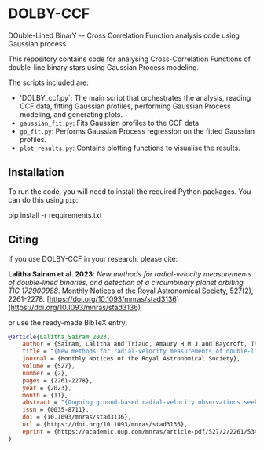 # DOLBY-CCF
DOuble-Lined BinarY -- Cross Correlation Function analysis code using Gaussian process

This repository contains code for analysing Cross-Correlation Functions of double-line binary stars using Gaussian Process modeling. 

The scripts included are:

- 'DOLBY_ccf.py`: The main script that orchestrates the analysis, reading CCF data, fitting Gaussian profiles, performing Gaussian Process modeling, and generating plots.
- `gaussian_fit.py`: Fits Gaussian profiles to the CCF data.
- `gp_fit.py`: Performs Gaussian Process regression on the fitted Gaussian profiles.
- `plot_results.py`: Contains plotting functions to visualise the results.

## Installation

To run the code, you will need to install the required Python packages. You can do this using `pip`:

pip install -r requirements.txt

## Citing

If you use DOLBY-CCF in your research, please cite:

**Lalitha Sairam et al. 2023**: *New methods for radial-velocity measurements of double-lined binaries, and detection of a circumbinary planet orbiting TIC 172900988*. Monthly Notices of the Royal Astronomical Society, 527(2), 2261-2278. [https://doi.org/10.1093/mnras/stad3136](https://doi.org/10.1093/mnras/stad3136)

or use the ready-made BibTeX entry:

```bibtex
@article{Lalitha_Sairam_2023,
    author = {Sairam, Lalitha and Triaud, Amaury H M J and Baycroft, Thomas A and Orosz, Jerome and Boisse, Isabelle and Heidari, Neda and Sebastian, Daniel and Dransfield, Georgina and Martin, David V and Santerne, Alexandre and Standing, Matthew R},
    title = "{New methods for radial-velocity measurements of double-lined binaries, and detection of a circumbinary planet orbiting TIC 172900988}",
    journal = {Monthly Notices of the Royal Astronomical Society},
    volume = {527},
    number = {2},
    pages = {2261-2278},
    year = {2023},
    month = {11},
    abstract = "{Ongoing ground-based radial-velocity observations seeking to detect circumbinary planets focus on single-lined binaries even though over 9 in every 10 binary systems in the solar neighbourhood are double lined. Double-lined binaries are on average brighter, and should in principle yield more precise radial velocities. However, as the two stars orbit one another, they produce a time-varying blending of their weak spectral lines. This makes an accurate measure of radial velocities difficult, producing a typical scatter of \$10\{\\!-\\!\}15~\\rm m\\, s^\{-1\}\$. This extra noise prevents the detection of most orbiting circumbinary planets. We develop two new data-driven approaches to disentangle the two stellar components of a double-lined binary, and extract accurate and precise radial velocities. Both approaches use a Gaussian process regression, with the first one working in the spectral domain, whereas the second works on cross-correlated spectra. We apply our new methods to TIC 172900988, a proposed circumbinary system with a double-lined binary, and detect a circumbinary planet with an orbital period of \$150~\\rm d\$, different than previously proposed. We also measure a significant residual scatter, which we speculate is caused by stellar activity. We show that our two data-driven methods outperform the traditionally used TODCOR and TODMOR, for that particular binary system.}",
    issn = {0035-8711},
    doi = {10.1093/mnras/stad3136},
    url = {https://doi.org/10.1093/mnras/stad3136},
    eprint = {https://academic.oup.com/mnras/article-pdf/527/2/2261/53404012/stad3136.pdf},
}


